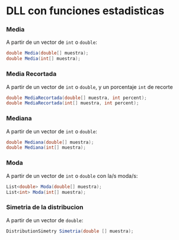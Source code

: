 # DLL con funciones estadisticas

### Media
A partir de un vector de `int` o `double`:
```cs
double Media(double[] muestra);
double Media(int[] muestra);
```

### Media Recortada
A partir de un vector de `int` o `double`, y un porcentaje `int` de recorte
```cs
double MediaRecortada(double[] muestra, int percent);
double MediaRecortada(int[] muestra, int percent);
```

### Mediana
A partir de un vector de `int` o `double`:
```cs
double Mediana(double[] muestra);
double Mediana(int[] muestra);
```

### Moda
A partir de un vector de `int` o `double` con la/s moda/s:
```cs
List<double> Moda(double[] muestra);
List<int> Moda(int[] muestra);
```

### Simetria de la distribucion
A partir de un vector de `double`:
```cs
DistributionSimetry Simetria(double [] muestra);
```